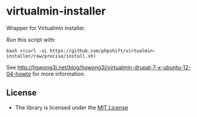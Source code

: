 virtualmin-installer
====================

Wrapper for Virtualmin installer.

Run this script with:

    bash <(curl -sL https://github.com/phpshift/virtualmin-installer/raw/precise/install.sh)

See http://hswong3i.net/blog/hswong3i/virtualmin-drupal-7-x-ubuntu-12-04-howto for more information.

License
-------

-   The library is licensed under the [MIT
    License](http://opensource.org/licenses/MIT)
